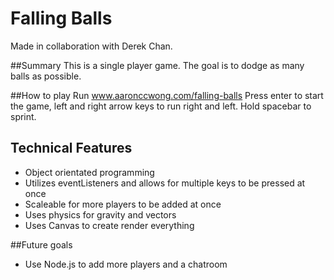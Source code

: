 # Falling Balls
Made in collaboration with Derek Chan.

##Summary
This is a single player game. The goal is to dodge as many balls as possible.

##How to play
Run www.aaronccwong.com/falling-balls
Press enter to start the game, left and right arrow keys to run right and left.
Hold spacebar to sprint.

## Technical Features
- Object orientated programming
- Utilizes eventListeners and allows for multiple keys to be pressed at once
- Scaleable for more players to be added at once
- Uses physics for gravity and vectors
- Uses Canvas to create render everything

##Future goals
- Use Node.js to add more players and a chatroom
